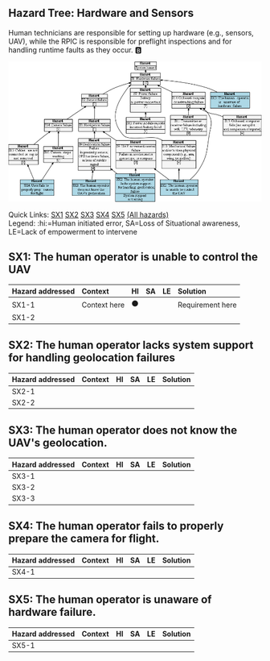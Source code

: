 ## Hazard Tree: Hardware and Sensors

Human technicians are responsible for setting up hardware (e.g., sensors, UAV), while the RPIC is responsible 
for preflight inspections and for handling runtime faults as they occur. :b:

[![](figures/sensors.png)](#)

Quick Links: [SX1](#SX1) [SX2](#SX2) [SX3](#SX3) [SX4](#SX4) [SX5](#SX5) [(All hazards)](../README.md)<br>
Legend: :hi:=Human initiated error, SA=Loss of Situational awareness, LE=Lack of empowerment to intervene

## <a name="SX1">SX1: The human operator is unable to control the UAV</a>


| Hazard addressed | Context | HI| SA | LE| Solution |
|:--|:--|---|---|---|:--|
|SX1-1|Context here|:black_circle:|||Requirement here|
|SX1-2|


## <a name="SX2">SX2: The human operator lacks system support for handling geolocation failures</a>

| Hazard addressed | Context | HI| SA | LE| Solution |
|:--|:--|---|---|---|:--|
|SX2-1|
|SX2-2|

## <a name="SX3">SX3: The human operator does not know the UAV's geolocation.</a>

| Hazard addressed | Context | HI| SA | LE| Solution |
|:--|:--|---|---|---|:--|
|SX3-1|
|SX3-2|
|SX3-3|

## <a name="SX4">SX4: The human operator fails to properly prepare the camera for flight.</a>


| Hazard addressed | Context | HI| SA | LE| Solution |
|:--|:--|---|---|---|:--|
|SX4-1|

## <a name="SX5">SX5: The human operator is unaware of hardware failure.</a>

| Hazard addressed | Context | HI| SA | LE| Solution |
|:--|:--|---|---|---|:--|
|SX5-1|
